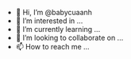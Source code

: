 - 👋 Hi, I’m @babycuaanh
- 👀 I’m interested in ...
- 🌱 I’m currently learning ...
- 💞️ I’m looking to collaborate on ...
- 📫 How to reach me ...

<!---
babycuaanh/babycuaanh is a ✨ special ✨ repository because its `README.md` (this file) appears on your GitHub profile.
You can click the Preview link to take a look at your changes.
--->
